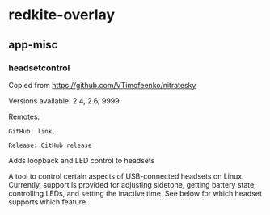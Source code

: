 # redkite-overlay

## app-misc

### headsetcontrol

Copied from https://github.com/VTimofeenko/nitratesky

Versions available: 2.4, 2.6, 9999

Remotes:

    GitHub: link.

    Release: GitHub release

Adds loopback and LED control to headsets

A tool to control certain aspects of USB-connected headsets on Linux. Currently, support is provided for adjusting sidetone, getting battery state, controlling LEDs, and setting the inactive time. See below for which headset supports which feature.
